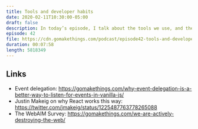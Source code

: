 ```yaml
---
title: Tools and developer habits
date: 2020-02-11T10:30:00-05:00
draft: false
description: In today’s episode, I talk about the tools we use, and the bad habits they create.
episode: 42
file: https://cdn.gomakethings.com/podcast/episode42-tools-and-developer-habits.mp3
duration: 00:07:58
length: 5818349
---
```


## Links

- Event delegation: https://gomakethings.com/why-event-delegation-is-a-better-way-to-listen-for-events-in-vanilla-js/
- Justin Makeig on why React works this way: https://twitter.com/jmakeig/status/1225487763778265088
- The WebAIM Survey: https://gomakethings.com/we-are-actively-destroying-the-web/